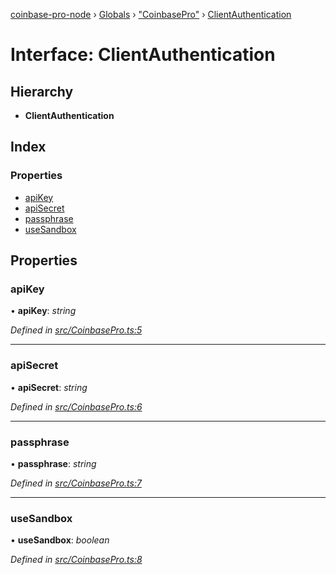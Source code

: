 [coinbase-pro-node](../README.md) › [Globals](../globals.md) › ["CoinbasePro"](../modules/_coinbasepro_.md) › [ClientAuthentication](_coinbasepro_.clientauthentication.md)

# Interface: ClientAuthentication

## Hierarchy

- **ClientAuthentication**

## Index

### Properties

- [apiKey](_coinbasepro_.clientauthentication.md#apikey)
- [apiSecret](_coinbasepro_.clientauthentication.md#apisecret)
- [passphrase](_coinbasepro_.clientauthentication.md#passphrase)
- [useSandbox](_coinbasepro_.clientauthentication.md#usesandbox)

## Properties

### apiKey

• **apiKey**: _string_

_Defined in [src/CoinbasePro.ts:5](https://github.com/bennyn/coinbase-pro-node/blob/a33aec9/src/CoinbasePro.ts#L5)_

---

### apiSecret

• **apiSecret**: _string_

_Defined in [src/CoinbasePro.ts:6](https://github.com/bennyn/coinbase-pro-node/blob/a33aec9/src/CoinbasePro.ts#L6)_

---

### passphrase

• **passphrase**: _string_

_Defined in [src/CoinbasePro.ts:7](https://github.com/bennyn/coinbase-pro-node/blob/a33aec9/src/CoinbasePro.ts#L7)_

---

### useSandbox

• **useSandbox**: _boolean_

_Defined in [src/CoinbasePro.ts:8](https://github.com/bennyn/coinbase-pro-node/blob/a33aec9/src/CoinbasePro.ts#L8)_
